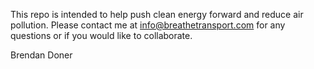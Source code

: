 This repo is intended to help push clean energy forward and reduce air pollution. Please contact me at info@breathetransport.com for any questions or if you would like to collaborate. 

Brendan Doner
